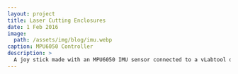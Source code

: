 ```yaml
---
layout: project
title: Laser Cutting Enclosures
date: 1 Feb 2016
image:  
  path: /assets/img/blog/imu.webp
caption: MPU6050 Controller
description: >
  A joy stick made with an MPU6050 IMU sensor connected to a vLabtool device to relay data
---
```


